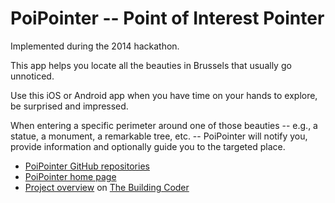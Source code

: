 PoiPointer -- Point of Interest Pointer
=======================================

Implemented during the 2014 hackathon.

This app helps you locate all the beauties in Brussels that usually go unnoticed.

Use this iOS or Android app when you have time on your hands to explore, be surprised and impressed.

When entering a specific perimeter around one of those beauties -- e.g., a statue, a monument, a remarkable tree, etc. -- PoiPointer will notify you, provide information and optionally guide you to the targeted place.

* [PoiPointer GitHub repositories](https://github.com/PoiPointer)
* [PoiPointer home page](http://poipointer.github.io)
* [Project overview](http://thebuildingcoder.typepad.com/blog/2014/10/poipointer-view-depth-override-and-destination-bim.html#2) on [The Building Coder](http://thebuildingcoder.typepad.com)
